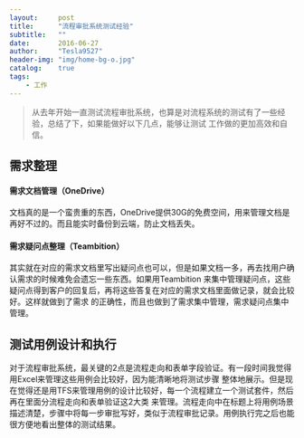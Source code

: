 ```yaml
---
layout:     post
title:      "流程审批系统测试经验"
subtitle:   ""
date:       2016-06-27
author:     "Tesla9527"
header-img: "img/home-bg-o.jpg"
catalog:    true
tags:
    - 工作
---
```


> 从去年开始一直测试流程审批系统，也算是对流程系统的测试有了一些经验，总结了下，如果能做好以下几点，能够让测试
工作做的更加高效和自信。

## 需求整理

#### 需求文档管理（OneDrive）

文档真的是一个蛮贵重的东西，OneDrive提供30G的免费空间，用来管理文档是再好不过的。而且能实时备份到云端，防止文档丢失。

#### 需求疑问点整理（Teambition）

其实就在对应的需求文档里写出疑问点也可以，但是如果文档一多，再去找用户确认需求的时候难免会遗忘一些东西。如果用Teambition
来集中管理疑问点，这些疑问点得到客户的回复后，再将这些答复在对应的需求文档里面做记录，就会比较好。这样就做到了需求
的正确性，而且也做到了需求集中管理，需求疑问点集中管理。

## 测试用例设计和执行

对于流程审批系统，最关键的2点是流程走向和表单字段验证。有一段时间我觉得用Excel来管理这些用例会比较好，因为能清晰地将测试步骤
整体地展示。但是现在觉得还是用TFS来管理用例的设计比较好，每一个流程建立一个测试套件，然后再在里面分流程走向和表单验证这2大类
来管理。流程走向中在标题上将用例场景描述清楚，步骤中将每一步审批写好，类似于流程审批记录。用例执行完之后也能很方便地看出整体的测试结果。



